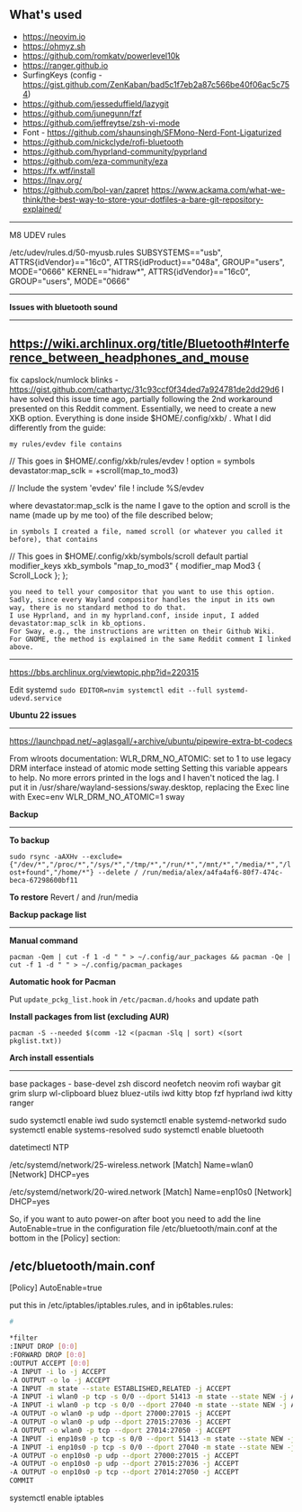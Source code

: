## What's used
- https://neovim.io
- https://ohmyz.sh
- https://github.com/romkatv/powerlevel10k
- https://ranger.github.io
- SurfingKeys (config - https://gist.github.com/ZenKaban/bad5c1f7eb2a87c566be40f06ac5c754)
- https://github.com/jesseduffield/lazygit
- https://github.com/junegunn/fzf
- https://github.com/jeffreytse/zsh-vi-mode
- Font - https://github.com/shaunsingh/SFMono-Nerd-Font-Ligaturized
- https://github.com/nickclyde/rofi-bluetooth
- https://github.com/hyprland-community/pyprland
- https://github.com/eza-community/eza
- https://fx.wtf/install
- https://lnav.org/
- https://github.com/bol-van/zapret
https://www.ackama.com/what-we-think/the-best-way-to-store-your-dotfiles-a-bare-git-repository-explained/
________________
M8 UDEV rules

/etc/udev/rules.d/50-myusb.rules
SUBSYSTEMS=="usb", ATTRS{idVendor}=="16c0", ATTRS{idProduct}=="048a", GROUP="users", MODE="0666"
KERNEL=="hidraw*", ATTRS{idVendor}=="16c0", GROUP="users", MODE="0666"

________________

**Issues with bluetooth sound**
________________
https://wiki.archlinux.org/title/Bluetooth#Interference_between_headphones_and_mouse
---------------------
fix capslock/numlock blinks - https://gist.github.com/cathartyc/31c93ccf0f34ded7a924781de2dd29d6
I have solved this issue time ago, partially following the 2nd workaround presented on this Reddit comment.
Essentially, we need to create a new XKB option.
Everything is done inside $HOME/.config/xkb/ . What I did differently from the guide:

    my rules/evdev file contains

// This goes in $HOME/.config/xkb/rules/evdev
! option = symbols
  devastator:map_sclk = +scroll(map_to_mod3)

// Include the system 'evdev' file
! include %S/evdev

where devastator:map_sclk is the name I gave to the option and scroll is the name (made up by me too) of the file described below;

    in symbols I created a file, named scroll (or whatever you called it before), that contains

// This goes in $HOME/.config/xkb/symbols/scroll
default partial modifier_keys
xkb_symbols "map_to_mod3" {
    modifier_map Mod3 { Scroll_Lock };
};

    you need to tell your compositor that you want to use this option. Sadly, since every Wayland compositor handles the input in its own way, there is no standard method to do that.
    I use Hyprland, and in my hyprland.conf, inside input, I added devastator:map_sclk in kb_options.
    For Sway, e.g., the instructions are written on their Github Wiki.
    For GNOME, the method is explained in the same Reddit comment I linked above.
------------------

https://bbs.archlinux.org/viewtopic.php?id=220315

Edit systemd `sudo EDITOR=nvim systemctl edit --full systemd-udevd.service`

**Ubuntu 22 issues**
________________
https://launchpad.net/~aglasgall/+archive/ubuntu/pipewire-extra-bt-codecs

From wlroots documentation: WLR_DRM_NO_ATOMIC: set to 1 to use legacy DRM interface instead of atomic mode setting
Setting this variable appears to help. No more errors printed in the logs and I haven't noticed the lag. I put it in /usr/share/wayland-sessions/sway.desktop, replacing the Exec line with Exec=env WLR_DRM_NO_ATOMIC=1 sway

**Backup**
________________

**To backup**

`sudo rsync -aAXHv --exclude={"/dev/*","/proc/*","/sys/*","/tmp/*","/run/*","/mnt/*","/media/*","/lost+found","/home/*"} --delete / /run/media/alex/a4fa4af6-80f7-474c-beca-67298600bf11`

**To restore**
Revert / and /run/media

**Backup package list**
________________
**Manual command**

`pacman -Qem | cut -f 1 -d " " > ~/.config/aur_packages && pacman -Qe | cut -f 1 -d " " > ~/.config/pacman_packages`

**Automatic hook for Pacman**

Put `update_pckg_list.hook` in `/etc/pacman.d/hooks` and update path

**Install packages from list (excluding AUR)**

`pacman -S --needed $(comm -12 <(pacman -Slq | sort) <(sort pkglist.txt))`

**Arch install essentials**
________________
base packages - base-devel zsh discord neofetch neovim rofi waybar git grim slurp wl-clipboard bluez bluez-utils iwd kitty btop fzf hyprland iwd kitty ranger 

sudo systemctl enable iwd 
sudo systemctl enable systemd-networkd
sudo systemctl enable systems-resolved
sudo systemctl enable bluetooth

datetimectl
NTP

/etc/systemd/network/25-wireless.network
[Match] Name=wlan0 
[Network] DHCP=yes   

/etc/systemd/network/20-wired.network
[Match] Name=enp10s0
[Network] DHCP=yes   

So, if you want to auto power-on after boot you need to add the line AutoEnable=true in the configuration file /etc/bluetooth/main.conf at the bottom in the [Policy] section:

/etc/bluetooth/main.conf
------------------------------------------------------------------------------
[Policy]
AutoEnable=true

put this in /etc/iptables/iptables.rules, and in ip6tables.rules:
```bash
#

*filter
:INPUT DROP [0:0]
:FORWARD DROP [0:0]
:OUTPUT ACCEPT [0:0]
-A INPUT -i lo -j ACCEPT
-A OUTPUT -o lo -j ACCEPT
-A INPUT -m state --state ESTABLISHED,RELATED -j ACCEPT
-A INPUT -i wlan0 -p tcp -s 0/0 --dport 51413 -m state --state NEW -j ACCEPT
-A INPUT -i wlan0 -p tcp -s 0/0 --dport 27040 -m state --state NEW -j ACCEPT
-A OUTPUT -o wlan0 -p udp --dport 27000:27015 -j ACCEPT
-A OUTPUT -o wlan0 -p udp --dport 27015:27036 -j ACCEPT
-A OUTPUT -o wlan0 -p tcp --dport 27014:27050 -j ACCEPT
-A INPUT -i enp10s0 -p tcp -s 0/0 --dport 51413 -m state --state NEW -j ACCEPT
-A INPUT -i enp10s0 -p tcp -s 0/0 --dport 27040 -m state --state NEW -j ACCEPT
-A OUTPUT -o enp10s0 -p udp --dport 27000:27015 -j ACCEPT
-A OUTPUT -o enp10s0 -p udp --dport 27015:27036 -j ACCEPT
-A OUTPUT -o enp10s0 -p tcp --dport 27014:27050 -j ACCEPT
COMMIT
```
systemctl enable iptables
